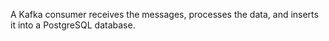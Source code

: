 A Kafka consumer receives the messages, processes the data, and inserts it into a PostgreSQL database.
